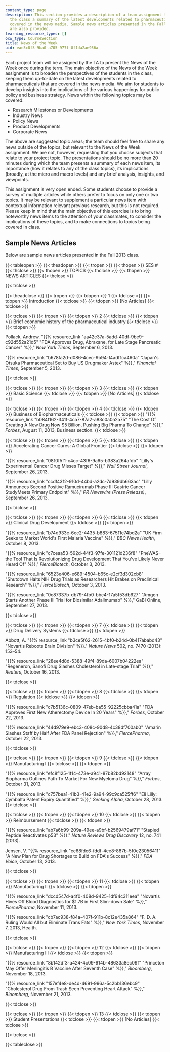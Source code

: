 ```yaml
---
content_type: page
description: This section provides a description of a team assignment to present to
  the class a summary of the latest developments related to pharmaceuticals that are
  covered in the news media. Sample news articles presented in the Fall 2013 class
  are also provided.
learning_resource_types: []
ocw_type: CourseSection
title: News of the Week
uid: eae3c8f3-9ba0-a705-977f-8f1da2ae956a
---
```


Each project team will be assigned by the TA to present the News of the Week once during the term. The main objective of the News of the Week assignment is to broaden the perspectives of the students in the class, keeping them up-to-date on the latest developments related to pharmaceuticals that are covered in the news media. We aim for students to develop insights into the implications of the various happenings for public policy and business strategy. News within the following topics may be covered:

*   Research Milestones or Developments
*   Industry News
*   Policy News
*   Product Developments
*   Corporate News

The above are suggested topic areas; the team should feel free to share any news outside of the topics, but relevant to the News of the Week assignment. We are not, however, requesting that you choose subjects that relate to your project topic. The presentations should be no more than 20 minutes during which the team presents a summary of each news item, its importance (how it relates to any of the class topics), its implications (broadly, at the micro and macro levels) and any brief analysis, insights, and viewpoints.

This assignment is very open ended. Some students choose to provide a survey of multiple articles while others prefer to focus on only one or two topics. It may be relevant to supplement a particular news item with contextual information relevant previous research, but this is not required. Please keep in mind that the main objective of this exercise is to bring noteworthy news items to the attention of your classmates, to consider the implications of these topics, and to make connections to topics being covered in class.

Sample News Articles
--------------------

Below are sample news articles presented in the Fall 2013 class.

{{< tableopen >}}
{{< theadopen >}}
{{< tropen >}}
{{< thopen >}}
SES #
{{< thclose >}}
{{< thopen >}}
TOPICS
{{< thclose >}}
{{< thopen >}}
NEWS ARTICLES
{{< thclose >}}

{{< trclose >}}

{{< theadclose >}}
{{< tropen >}}
{{< tdopen >}}
1
{{< tdclose >}}
{{< tdopen >}}
Introduction
{{< tdclose >}}
{{< tdopen >}}
\[No Articles\]
{{< tdclose >}}

{{< trclose >}}
{{< tropen >}}
{{< tdopen >}}
2
{{< tdclose >}}
{{< tdopen >}}
Brief economic history of the pharmaceutical industry
{{< tdclose >}}
{{< tdopen >}}


Pollack, Andrew. "{{% resource_link "aa42e37a-5add-40df-9be9-c92d552a21d5" "FDA Approves Drug, Abraxane, for Late Stage Pancreatic Cancer" %}}," _New York Times_, September 6, 2013.

"{{% resource_link "b678fa2d-d086-4cec-9b94-f4adf1ca460a" "Japan's Otsuka Pharmaceutical Set to Buy US Drugmaker Astex" %}}," _Financial Times_, September 5, 2013.


{{< tdclose >}}

{{< trclose >}}
{{< tropen >}}
{{< tdopen >}}
3
{{< tdclose >}}
{{< tdopen >}}
Basic Science
{{< tdclose >}}
{{< tdopen >}}
\[No Articles\]
{{< tdclose >}}

{{< trclose >}}
{{< tropen >}}
{{< tdopen >}}
4
{{< tdclose >}}
{{< tdopen >}}
Business of Biopharmaceuticals
{{< tdclose >}}
{{< tdopen >}}
"{{% resource_link "b084f162-341f-4ca7-87a2-a83c0a0a2a75" "The Cost Of Creating A New Drug Now $5 Billion, Pushing Big Pharma To Change" %}}," _Forbes_, August 11, 2013, Business section.
{{< tdclose >}}

{{< trclose >}}
{{< tropen >}}
{{< tdopen >}}
5
{{< tdclose >}}
{{< tdopen >}}
Accelerating Cancer Cures: A Global Frontier
{{< tdclose >}}
{{< tdopen >}}


"{{% resource_link "0810f5f1-c4cc-43f6-9a65-b383a264afdb" "Lilly's Experimental Cancer Drug Misses Target" %}}," _Wall Street Journal_, September 26, 2013.

"{{% resource_link "ccdf43f2-910d-44bd-a2dc-7d939db663ac" "Lilly Announces Second Positive Ramucirumab Phase III Gastric Cancer StudyMeets Primary Endpoint" %}}," _PR Newswire (Press Release)_, September 26, 2013.


{{< tdclose >}}

{{< trclose >}}
{{< tropen >}}
{{< tdopen >}}
6
{{< tdclose >}}
{{< tdopen >}}
Clinical Drug Development
{{< tdclose >}}
{{< tdopen >}}


"{{% resource_link "b74d933c-6ec2-4435-b883-67511e74bd2a" "UK Firm Seeks to Market World's First Malaria Vaccine" %}}," _BBC News Health_, October 8, 2013.

"{{% resource_link "c7ceaa53-592d-44f3-97fe-301121d236f8" "PheWAS–the Tool That Is Revolutionizing Drug Development That You've Likely Never Heard Of" %}}," _FierceBiotech_, October 3, 2013.

"{{% resource_link "6523e406-e689-4504-b65c-e2cf3d302cb8" "Shutdown Halts NIH Drug Trials as Researchers Hit Brakes on Preclinical Research" %}}," _FierceBiotech_, October 3, 2013.

"{{% resource_link "0c87337b-db79-4fb0-bbc4-17a5f53db627" "Amgen Starts Another Phase III Trial for Biosimilar Adalimumab" %}}," GaBI Online, September 27, 2013.


{{< tdclose >}}

{{< trclose >}}
{{< tropen >}}
{{< tdopen >}}
7
{{< tdclose >}}
{{< tdopen >}}
Drug Delivery Systems
{{< tdclose >}}
{{< tdopen >}}


Abbott, A. "{{% resource_link "b3ce5f62-2615-4bf0-b24d-0b417ababd43" "Novartis Reboots Brain Division" %}}." _Nature News_ 502, no. 7470 (2013): 153–54.

"{{% resource_link "28ee4d8d-5388-49f4-89da-6007b04222ea" "Regeneron, Sanofi Drug Slashes Cholesterol in Late-stage Trial" %}}," _Reuters_, October 16, 2013.


{{< tdclose >}}

{{< trclose >}}
{{< tropen >}}
{{< tdopen >}}
8
{{< tdclose >}}
{{< tdopen >}}
Regulation
{{< tdclose >}}
{{< tdopen >}}


"{{% resource_link "c7b5136c-0809-47eb-ba55-92225cbba41a" "FDA Approves First New Atherectomy Device In 20 Years" %}}," _Forbes_, October 22, 2013.

"{{% resource_link "44d979e9-ebc3-408c-90d8-4c38df700ab0" "Amarin Slashes Staff by Half After FDA Panel Rejection" %}}," _FiercePharma_, October 22, 2013.


{{< tdclose >}}

{{< trclose >}}
{{< tropen >}}
{{< tdopen >}}
9
{{< tdclose >}}
{{< tdopen >}}
Manufacturing I
{{< tdclose >}}
{{< tdopen >}}


"{{% resource_link "efc8f125-1f14-473e-a941-87b82bd92148" "Array Biopharma Outlines Path To Market For New Myeloma Drug" %}}," _Forbes_, October 31, 2013.

"{{% resource_link "c757bea1-41b3-41e2-9a94-99c9ca525ff6" "Eli Lilly: Cymbalta Patent Expiry Quantified" %}}," _Seeking Alpha_, October 28, 2013.
{{< tdclose >}}

{{< trclose >}}
{{< tropen >}}
{{< tdopen >}}
10
{{< tdclose >}}
{{< tdopen >}}
Reimbursement
{{< tdclose >}}
{{< tdopen >}}


"{{% resource_link "ab7a6b99-209a-49ee-a9bf-b2569479af71" "Stapled Peptide Reactivates p53" %}}." _Nature Reviews Drug Discovery_ 12, no. 741 (2013).

Jensen, V. "{{% resource_link "cc68fdc6-fddf-4ee8-887b-5f0e23056411" "A New Plan for Drug Shortages to Build on FDA's Success" %}}," _FDA Voice_, October 13, 2013.


{{< tdclose >}}

{{< trclose >}}
{{< tropen >}}
{{< tdopen >}}
11
{{< tdclose >}}
{{< tdopen >}}
Manufacturing II
{{< tdclose >}}
{{< tdopen >}}


"{{% resource_link "dccd547d-a4f0-408d-9425-1df94c311eea" "Novartis Hives Off Blood Diagnostics for $1.7B in First Slim-down Sale" %}}," _FiercePharma_, November 11, 2013.

"{{% resource_link "cb7ac938-f84a-407f-911b-8c12e435a864" "F. D. A. Ruling Would All but Eliminate Trans Fats" %}}," _New York Times_, November 7, 2013, Health.


{{< tdclose >}}

{{< trclose >}}
{{< tropen >}}
{{< tdopen >}}
12
{{< tdclose >}}
{{< tdopen >}}
Manufacturing III
{{< tdclose >}}
{{< tdopen >}}


"{{% resource_link "8b142df3-a424-4c09-914b-48633a8ec09f" "Princeton May Offer Meningitis B Vaccine After Seventh Case" %}}," _Bloomberg_, November 18, 2013.

"{{% resource_link "157ef4e8-de4d-4691-996a-5c2bb136ebc9" "Cholesterol Drug From Trash Seen Preventing Heart Attack" %}}," _Bloomberg_, November 21, 2013.


{{< tdclose >}}

{{< trclose >}}
{{< tropen >}}
{{< tdopen >}}
13
{{< tdclose >}}
{{< tdopen >}}
Student Presentations
{{< tdclose >}}
{{< tdopen >}}
\[No Articles\]
{{< tdclose >}}

{{< trclose >}}

{{< tableclose >}}